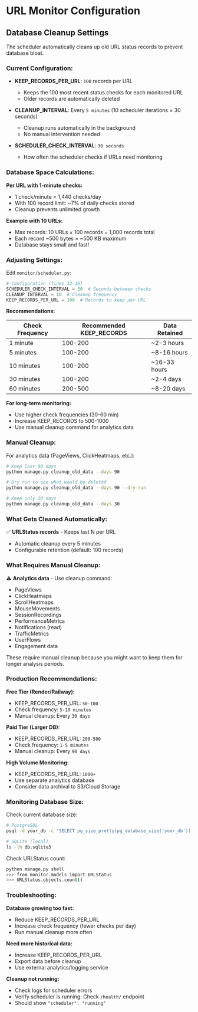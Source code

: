 # URL Monitor Configuration

## Database Cleanup Settings

The scheduler automatically cleans up old URL status records to prevent database bloat.

### Current Configuration:

- **KEEP_RECORDS_PER_URL**: `100` records per URL
  - Keeps the 100 most recent status checks for each monitored URL
  - Older records are automatically deleted
  
- **CLEANUP_INTERVAL**: Every `5 minutes` (10 scheduler iterations × 30 seconds)
  - Cleanup runs automatically in the background
  - No manual intervention needed

- **SCHEDULER_CHECK_INTERVAL**: `30 seconds`
  - How often the scheduler checks if URLs need monitoring

### Database Space Calculations:

**Per URL with 1-minute checks:**
- 1 check/minute = 1,440 checks/day
- With 100 record limit: ~7% of daily checks stored
- Cleanup prevents unlimited growth

**Example with 10 URLs:**
- Max records: 10 URLs × 100 records = 1,000 records total
- Each record ~500 bytes = ~500 KB maximum
- Database stays small and fast!

### Adjusting Settings:

Edit `monitor/scheduler.py`:

```python
# Configuration (lines 13-16)
SCHEDULER_CHECK_INTERVAL = 30  # Seconds between checks
CLEANUP_INTERVAL = 10  # Cleanup frequency
KEEP_RECORDS_PER_URL = 100  # Records to keep per URL
```

**Recommendations:**

| Check Frequency | Recommended KEEP_RECORDS | Data Retained |
|----------------|--------------------------|---------------|
| 1 minute       | 100-200                  | ~2-3 hours    |
| 5 minutes      | 100-200                  | ~8-16 hours   |
| 10 minutes     | 100-200                  | ~16-33 hours  |
| 30 minutes     | 100-200                  | ~2-4 days     |
| 60 minutes     | 200-500                  | ~8-20 days    |

**For long-term monitoring:**
- Use higher check frequencies (30-60 min)
- Increase KEEP_RECORDS to 500-1000
- Use manual cleanup command for analytics data

### Manual Cleanup:

For analytics data (PageViews, ClickHeatmaps, etc.):

```bash
# Keep last 90 days
python manage.py cleanup_old_data --days 90

# Dry run to see what would be deleted
python manage.py cleanup_old_data --days 90 --dry-run

# Keep only 30 days
python manage.py cleanup_old_data --days 30
```

### What Gets Cleaned Automatically:

✅ **URLStatus records** - Keeps last N per URL
- Automatic cleanup every 5 minutes
- Configurable retention (default: 100 records)

### What Requires Manual Cleanup:

⚠️ **Analytics data** - Use cleanup command:
- PageViews
- ClickHeatmaps
- ScrollHeatmaps
- MouseMovements
- SessionRecordings
- PerformanceMetrics
- Notifications (read)
- TrafficMetrics
- UserFlows
- Engagement data

These require manual cleanup because you might want to keep them for longer analysis periods.

### Production Recommendations:

**Free Tier (Render/Railway):**
- KEEP_RECORDS_PER_URL: `50-100`
- Check frequency: `5-10 minutes`
- Manual cleanup: Every `30 days`

**Paid Tier (Larger DB):**
- KEEP_RECORDS_PER_URL: `200-500`
- Check frequency: `1-5 minutes`
- Manual cleanup: Every `90 days`

**High Volume Monitoring:**
- KEEP_RECORDS_PER_URL: `1000+`
- Use separate analytics database
- Consider data archival to S3/Cloud Storage

### Monitoring Database Size:

Check current database size:

```bash
# PostgreSQL
psql -d your_db -c "SELECT pg_size_pretty(pg_database_size('your_db'));"

# SQLite (local)
ls -lh db.sqlite3
```

Check URLStatus count:

```bash
python manage.py shell
>>> from monitor.models import URLStatus
>>> URLStatus.objects.count()
```

### Troubleshooting:

**Database growing too fast:**
- Reduce KEEP_RECORDS_PER_URL
- Increase check frequency (fewer checks per day)
- Run manual cleanup more often

**Need more historical data:**
- Increase KEEP_RECORDS_PER_URL
- Export data before cleanup
- Use external analytics/logging service

**Cleanup not running:**
- Check logs for scheduler errors
- Verify scheduler is running: Check `/health/` endpoint
- Should show `"scheduler": "running"`
